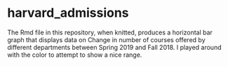 # harvard_admissions
The Rmd file in this repository, when knitted, produces a horizontal bar graph that displays data on Change in number of courses offered by different departments between Spring 2019 and Fall 2018.  I played around with the color to attempt to show a nice range.